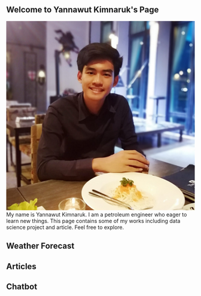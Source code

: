 ## Welcome to Yannawut Kimnaruk's Page
![Image of YannawutKimnaruk](https://github.com/Yannawut/Yannawut.github.io/blob/master/Graphic.jpg)
My name is Yannawut Kimnaruk. I am a petroleum engineer who eager to learn new things.
This page contains some of my works including data science project and article. Feel free to explore.

## Weather Forecast

## Articles

## Chatbot
